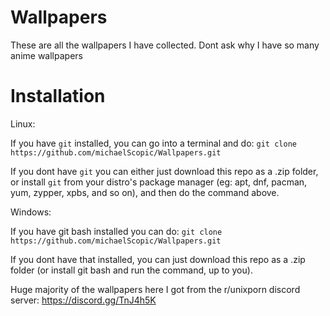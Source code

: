 # Wallpapers
These are all the wallpapers I have collected. Dont ask why I have so many anime wallpapers 

# Installation

Linux:

If you have `git` installed, you can go into a terminal and do: `git clone https://github.com/michaelScopic/Wallpapers.git`

If you dont have `git` you can either just download this repo as a .zip folder, or install `git` from your distro's package manager (eg: apt, dnf, pacman, yum, zypper, xpbs, and so on), and then do the command above.

Windows:

If you have git bash installed you can do: `git clone https://github.com/michaelScopic/Wallpapers.git` 

If you dont have that installed, you can just download this repo as a .zip folder (or install git bash and run the command, up to you).


Huge majority of the wallpapers here I got from the r/unixporn discord server: https://discord.gg/TnJ4h5K
